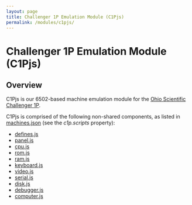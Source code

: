 ```yaml
---
layout: page
title: Challenger 1P Emulation Module (C1Pjs)
permalink: /modules/c1pjs/
---
```


Challenger 1P Emulation Module (C1Pjs)
======================================

Overview
--------

C1Pjs is our 6502-based machine emulation module for the [Ohio Scientific Challenger 1P](/docs/c1pjs/).

C1Pjs is comprised of the following non-shared components, as listed in [machines.json](../../_data/machines.json)
(see the *c1p.scripts* property):

* [defines.js](lib/defines.js)
* [panel.js](lib/panel.js)
* [cpu.js](lib/cpu.js)
* [rom.js](lib/rom.js)
* [ram.js](lib/ram.js)
* [keyboard.js](lib/keyboard.js)
* [video.js](lib/video.js)
* [serial.js](lib/serial.js)
* [disk.js](lib/disk.js)
* [debugger.js](lib/debugger.js)
* [computer.js](lib/computer.js)
